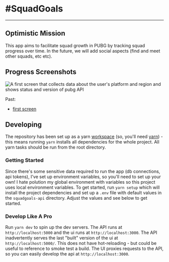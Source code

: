 # \#SquadGoals
---
## Optimistic Mission
This app aims to facilitate squad growth in PUBG by tracking squad progress over time. In the future, we will add social aspects (find and meet other squads, etc etc).

## Progress Screenshots

![A first screen that collects data about the user's platform and region and shows status and version of pubg API](https://i.imgur.com/7ebctUY.png)

Past:
 - [first screen](https://i.imgur.com/1f3wUEm.png)


## Developing

The repository has been set up as a yarn [workspace](https://yarnpkg.com/lang/en/docs/workspaces/) (so, you'll need [yarn](https://yarnpkg.com/en/)) - this means running `yarn` installs all dependencies for the whole project. All yarn tasks should be run from the root directory.

### Getting Started

Since there's some sensitive data required to run the app (db connections, api tokens), I've set up environment variables, so you'll need to set up your own! I hate polution my global environment with variables so this project uses local environment variables. To get started, run `yarn setup` which will install the project dependencies and set up a `.env` file with default values in the `squadgoals-api` directory. Adjust the values and see below to get started.


### Develop Like A Pro

Run `yarn dev` to spin up the dev servers. The API runs at `http://localhost:5000` and the ui runs at `http://localhost:3000`. The API inadvertently serves the last "built" version of the ui at `http://localhost:5000/`. This does not have hot-reloading - but could be useful to reference to smoke test a build. The UI proxies requests to the API, so you can easily develop the api at `http://localhost:3000`.